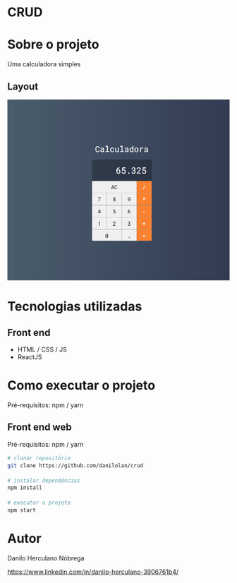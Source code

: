 # CRUD

# Sobre o projeto

Uma calculadora simples

## Layout
![Web 1](https://github.com/danilolan/assets/blob/main/Screenshot_3.png)


# Tecnologias utilizadas
## Front end
- HTML / CSS / JS
- ReactJS

# Como executar o projeto
Pré-requisitos: npm / yarn

## Front end web
Pré-requisitos: npm / yarn

```bash
# clonar repositório
git clone https://github.com/danilolan/crud

# instalar dependências
npm install

# executar o projeto
npm start
```

# Autor

Danilo Herculano Nóbrega

https://www.linkedin.com/in/danilo-herculano-3906761b4/

